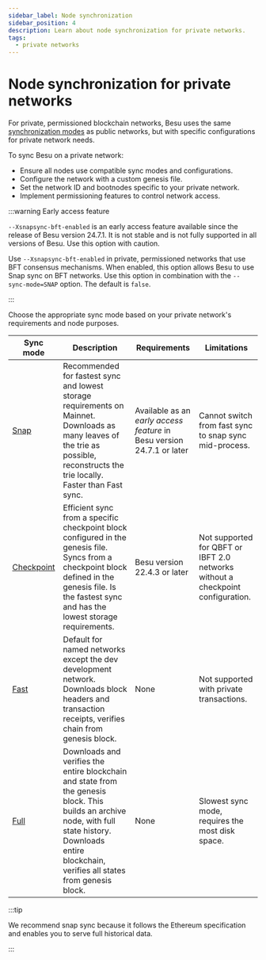 ```yaml
---
sidebar_label: Node synchronization
sidebar_position: 4
description: Learn about node synchronization for private networks.
tags:
  - private networks
---
```


# Node synchronization for private networks

For private, permissioned blockchain networks, Besu uses the same [synchronization 
modes](/public-networks/concepts/sync-node) as public networks, but with specific configurations for private network needs.

To sync Besu on a private network:

- Ensure all nodes use compatible sync modes and configurations.
- Configure the network with a custom genesis file.
- Set the network ID and bootnodes specific to your private network.
- Implement permissioning features to control network access.

:::warning Early access feature 

`--Xsnapsync-bft-enabled` is an early access feature available since the release of Besu version 24.7.1. 
It is not stable and is not fully supported in all versions of Besu. 
Use this option with caution.

Use `--Xsnapsync-bft-enabled` in private, permissioned networks that use BFT consensus mechanisms.
When enabled, this option allows Besu to use Snap sync on BFT networks. 
Use this option in combination with the `--sync-mode=SNAP` option. 
The default is `false`.

:::

Choose the appropriate sync mode based on your private network's requirements and node purposes.

| Sync mode | Description | Requirements | Limitations |
|-----------|-------------|--------------|-------------|
| [Snap](../../public-networks/concepts/node-sync.md#snap-synchronization) | Recommended for fastest sync and lowest storage requirements on Mainnet. Downloads as many leaves of the trie as possible, reconstructs the trie locally. Faster than Fast sync. | Available as an _early access feature_ in Besu version 24.7.1 or later | Cannot switch from fast sync to snap sync mid-process. |
| [Checkpoint](../../public-networks/concepts/node-sync.md#checkpoint-synchronization) | Efficient sync from a specific checkpoint block configured in the genesis file. Syncs from a checkpoint block defined in the genesis file. Is the fastest sync and has the lowest storage requirements. | Besu version 22.4.3 or later | Not supported for QBFT or IBFT 2.0 networks without a checkpoint configuration. |
| [Fast](../../public-networks/concepts/node-sync.md#fast-synchronization) | Default for named networks except the dev development network. Downloads block headers and transaction receipts, verifies chain from genesis block. | None | Not supported with private transactions. |
| [Full](../../public-networks/concepts/node-sync.md#run-an-archive-node) | Downloads and verifies the entire blockchain and state from the genesis block. This builds an archive node, with full state history. Downloads entire blockchain, verifies all states from genesis block. | None | Slowest sync mode, requires the most disk space. |

:::tip

We recommend snap sync because it follows the Ethereum specification and enables you to serve full historical data.

:::